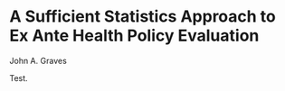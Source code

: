 A Sufficient Statistics Approach to Ex Ante Health Policy Evaluation
================
John A. Graves

Test.
